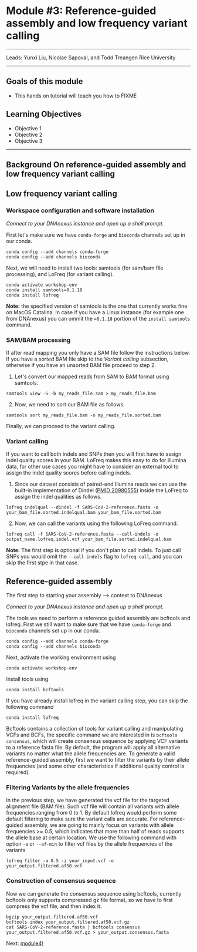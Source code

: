 
#  Module #3: Reference-guided assembly and low frequency variant calling

***
Leads: Yunxi Liu, Nicolae Sapoval, and Todd Treangen 
Rice University
***

## Goals of this module
* This hands on tutorial will teach you how to FIXME

## Learning Objectives
* Objective 1
* Objective 2
* Objective 3

***

## Background On reference-guided assembly and low frequency variant calling

## Low frequency variant calling

### Workspace configuration and software installation

*Connect to your DNAnexus instance and open up a shell prompt.*

First let's make sure we have `conda-forge` and `bioconda` channels set up in our conda.
```
conda config --add channels conda-forge
conda config --add channels bioconda
```

Next, we will need to install two tools: samtools (for sam/bam file processing), and LoFreq (for variant calling).
```
conda activate workshop-env
conda install samtools=0.1.18
conda install lofreq
```

**Note:** the specified version of samtools is the one that currently works fine on MacOS Catalina. In case if you have a Linux instance (for example one from DNAnexus) you can ommit the `=0.1.18` portion of the `install samtools` command.

### SAM/BAM processing

If after read mapping you only have a SAM file follow the instructions below. If you have a *sorted* BAM file skip to the *Variant calling* subsection, otherwise if you have an unsorted BAM file proceed to step 2.

1. Let's convert our mapped reads from SAM to BAM format using samtools.
```
samtools view -S -b my_reads_file.sam > my_reads_file.bam
```

2. Now, we need to sort our BAM file as follows.
```
samtools sort my_reads_file.bam -o my_reads_file.sorted.bam
```

Finally, we can proceed to the variant calling.

### Variant calling

If you want to call both indels and SNPs then you will first have to assign indel quality scores in your BAM. LoFreq makes this easy to do for Illumina data, for other use cases you might have to consider an external tool to assign the indel quality scores before calling indels.

1. Since our dataset consists of paired-end Illumina reads we can use the built-in implementation of Dindel ([PMID 20980555](https://pubmed.ncbi.nlm.nih.gov/20980555/)) inside the LoFreq to assign the indel qualities as follows.
```
lofreq indelqual --dindel -f SARS-CoV-2-reference.fasta -o your_bam_file.sorted.indelqual.bam your_bam_file.sorted.bam
```

2. Now, we can call the variants using the following LoFreq command.
```
lofreq call -f SARS-CoV-2-reference.fasta --call-indels -o output_name.lofreq.indel.vcf your_bam_file.sorted.indelqual.bam
```

**Note:** The first step is optional if you don't plan to call indels. To just call SNPs you would omit the `--call-indels` flag to `lofreq call`, and you can skip the first stpe in that case.

## Reference-guided assembly

The first step to starting your assembly --> context to DNAnexus

*Connect to your DNAnexus instance and open up a shell prompt.*

The tools we need to perform a reference guided assembly are bcftools and lofreq. First we still want to make sure that we have `conda-forge` and `bioconda` channels set up in our conda.
```
conda config --add channels conda-forge
conda config --add channels bioconda
```
Next, activate the working environment using 
```
conda activate workshop-env
```
Install tools using 
```
conda install bcftools
```
If you have already install lofreq in the variant calling step, you can skip the following command
```
conda install lofreq
```
Bcftools contains a collection of tools for variant calling and manipulating VCFs and BCFs, the specific command we are interested in is `bcftools consensus`, which will create consensus sequence by applying VCF variants to a reference fasta file. By default, the program will apply all alternative variants no matter what the allele frequencies are. To generate a valid reference-guided assembly, first we want to filter the variants by their allele frequencies (and some other characteristics if additional quality control is required). 

### Filtering Variants by the allele frequencies

In the previous step, we have generated the vcf file for the targeted alignment file (BAM file). Such vcf file will contain all variants with allele frequencies ranging from 0 to 1. By default lofreq would perform some default filtering to make sure the variant calls are accurate. For reference-guided assembly, we are going to mainly focus on variants with allele frequencies >= 0.5, which indicates that more than half of reads supports the allele base at certain location. We use the following command with option `-a` or `--af-min` to filter vcf files by the allele frequencies of the variants
```
lofreq filter -a 0.5 -i your_input.vcf -o your_output.filtered.af50.vcf
```

### Construction of consensus sequence
Now we can generate the consensus sequence using bcftools, currently bcftools only supports compressed gz file format, so we have to first compress the vcf file, and then index it.
```
bgzip your_output.filtered.af50.vcf
bcftools index your_output.filtered.af50.vcf.gz
cat SARS-CoV-2-reference.fasta | bcftools consensus your_output.filtered.af50.vcf.gz > your_output.consensus.fasta
```

Next: [module4!](module4.rst)
